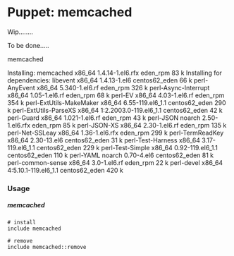 # Puppet: memcached

Wip........

To be done.....

memcached


Installing:
 memcached                x86_64  1.4.14-1.el6.rfx          eden_rpm        83 k
Installing for dependencies:
 libevent                 x86_64  1.4.13-1.el6              centos62_eden   66 k
 perl-AnyEvent            x86_64  5.340-1.el6.rf            eden_rpm       326 k
 perl-Async-Interrupt     x86_64  1.05-1.el6.rf             eden_rpm        68 k
 perl-EV                  x86_64  4.03-1.el6.rf             eden_rpm       354 k
 perl-ExtUtils-MakeMaker  x86_64  6.55-119.el6_1.1          centos62_eden  290 k
 perl-ExtUtils-ParseXS    x86_64  1:2.2003.0-119.el6_1.1    centos62_eden   42 k
 perl-Guard               x86_64  1.021-1.el6.rf            eden_rpm        43 k
 perl-JSON                noarch  2.50-1.el6.rfx            eden_rpm        85 k
 perl-JSON-XS             x86_64  2.30-1.el6.rf             eden_rpm       135 k
 perl-Net-SSLeay          x86_64  1.36-1.el6.rfx            eden_rpm       299 k
 perl-TermReadKey         x86_64  2.30-13.el6               centos62_eden   31 k
 perl-Test-Harness        x86_64  3.17-119.el6_1.1          centos62_eden  229 k
 perl-Test-Simple         x86_64  0.92-119.el6_1.1          centos62_eden  110 k
 perl-YAML                noarch  0.70-4.el6                centos62_eden   81 k
 perl-common-sense        x86_64  3.0-1.el6.rf              eden_rpm        22 k
 perl-devel               x86_64  4:5.10.1-119.el6_1.1      centos62_eden  420 k

### Usage

##### memcached

    # install
    include memcached

    # remove
    include memcached::remove
